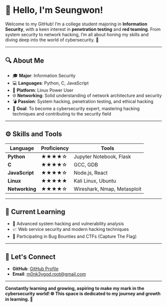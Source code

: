 # 👋 Hello, I'm Seungwon!

Welcome to my GitHub! I’m a college student majoring in **Information Security**, with a keen interest in **penetration testing** and **red teaming**. From system security to network hacking, I’m all about honing my skills and diving deep into the world of cybersecurity. 🚀

---

## 🔍 About Me
- 🎓 **Major**: Information Security
- 💻 **Languages**: Python, C, JavaScript
- 🐧 **Platform**: Linux Power User
- 🌐 **Networking**: Solid understanding of network architecture and security
- 💣 **Passion**: System hacking, penetration testing, and ethical hacking
- 🎯 **Goal**: To become a cybersecurity expert, mastering hacking techniques and contributing to the security field

---

## ⚙️ Skills and Tools

| Language      | Proficiency | Tools                     |
|---------------|-------------|---------------------------|
| **Python**    | ★★★★☆      | Jupyter Notebook, Flask   |
| **C**         | ★★★★☆      | GCC, GDB                  |
| **JavaScript**| ★★★★☆      | Node.js, React            |
| **Linux**     | ★★★★★      | Kali Linux, Ubuntu        |
| **Networking**| ★★★★☆      | Wireshark, Nmap, Metasploit |

---

## 🌱 Current Learning
- 📜 Advanced system hacking and vulnerability analysis
- 📈 Web service security and modern hacking techniques
- 📂 Participating in Bug Bounties and CTFs (Capture The Flag)

---

## 🤝 Let's Connect
- **GitHub**: [GitHub Profile](https://github.com/m0nk3ygod)
- **Email**: m0nk3ygod.root@gmail.com

---

**Constantly learning and growing, aspiring to make my mark in the cybersecurity world! 🌐**
**This space is dedicated to my journey and growth in learning. 📘**
